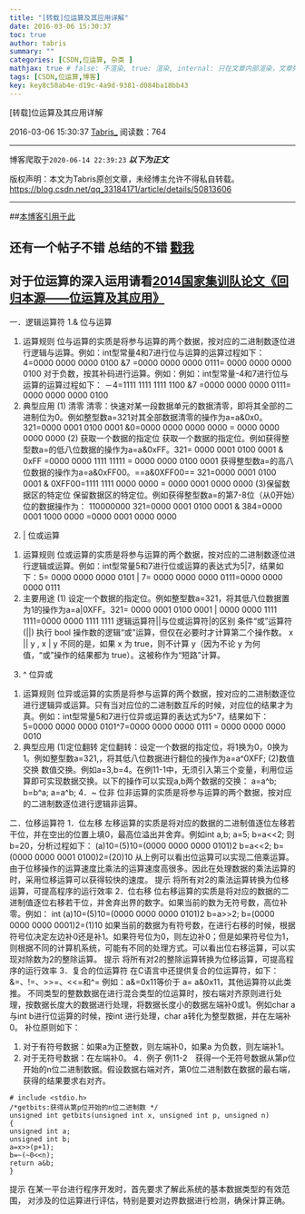 ```yaml
---
title: "[转载]位运算及其应用详解"
date: 2016-03-06 15:30:37
toc: true
author: tabris
summary: ""
categories: [CSDN,位运算, 杂类 ]
mathjax: true # false: 不渲染, true: 渲染, internal: 只在文章内部渲染，文章列表中不渲染
tags: [CSDN,位运算,博客]
key: key8c58ab4e-d19c-4a9d-9381-d084ba18bb43
---
```


[转载]位运算及其应用详解

2016-03-06 15:30:37  [Tabris_](https://me.csdn.net/qq_33184171) 阅读数：764

---

博客爬取于`2020-06-14 22:39:23`
***以下为正文***

版权声明：本文为Tabris原创文章，未经博主允许不得私自转载。
https://blog.csdn.net/qq_33184171/article/details/50813606

<!-- more -->

---

##[本博客引用于此](http://blog.chinaunix.net/uid-21411227-id-1826986.html)

## 还有一个帖子不错 总结的不错  [戳我](http://www.xuebuyuan.com/1960396.html)

## 对于位运算的深入运用请看[2014国家集训队论文《回归本源——位运算及其应用》](http://download.csdn.net/album/detail/657)

一．逻辑运算符
1.& 位与运算
 1) 运算规则
位与运算的实质是将参与运算的两个数据，按对应的二进制数逐位进行逻辑与运算。例如：int型常量4和7进行位与运算的运算过程如下：
4=0000 0000 0000 0100 &7 =0000 0000 0000 0111= 0000 0000 0000 0100
对于负数，按其补码进行运算。例如：例如：int型常量-4和7进行位与运算的运算过程如下： －4=1111 1111 1111 1100 &7 =0000 0000 0000 0111= 0000 0000 0000 0100
2) 典型应用
(1) 清零
清零：快速对某一段数据单元的数据清零，即将其全部的二进制位为0。例如整型数a=321对其全部数据清零的操作为a=a&0x0。 321=0000 0001 0100 0001 &0=0000 0000 0000 0000
= 0000 0000 0000 0000
(2) 获取一个数据的指定位
获取一个数据的指定位。例如获得整型数a=的低八位数据的操作为a=a&0xFF。321=
0000 0001 0100 0001 & 0xFF =0000 0000 1111 11111
= 0000 0000 0100 0001
获得整型数a=的高八位数据的操作为a=a&0xFF00。==a&0XFF00==
321=0000 0001 0100 0001 & 0XFF00=1111 1111 0000 0000
= 0000 0001 0000 0000
(3)保留数据区的特定位
保留数据区的特定位。例如获得整型数a=的第7-8位（从0开始）位的数据操作为： 110000000
321=0000 0001 0100 0001 & 384=0000 0001 1000 0000
=0000 0001 0000 0000
2. | 位或运算
1) 运算规则
位或运算的实质是将参与运算的两个数据，按对应的二进制数逐位进行逻辑或运算。例如：int型常量5和7进行位或运算的表达式为5|7，结果如下：5= 0000 0000 0000 0101
| 7= 0000 0000 0000 0111=0000 0000 0000 0111
2) 主要用途
(1) 设定一个数据的指定位。例如整型数a=321，将其低八位数据置为1的操作为a=a|0XFF。321= 0000 0001 0100 0001 | 0000 0000 1111 1111=0000 0000 1111 1111
逻辑运算符||与位或运算符|的区别
条件“或”运算符 (||) 执行 bool 操作数的逻辑“或”运算，但仅在必要时才计算第二个操作数。 x || y , x | y 不同的是，如果 x 为 true，则不计算 y（因为不论 y 为何值，“或”操作的结果都为 true）。这被称作为“短路”计算。
3. ^ 位异或
 1) 运算规则
位异或运算的实质是将参与运算的两个数据，按对应的二进制数逐位进行逻辑异或运算。只有当对应位的二进制数互斥的时候，对应位的结果才为真。例如：int型常量5和7进行位异或运算的表达式为5^7，结果如下：5=0000 0000 0000 0101^7=0000 0000 0000 0111
= 0000 0000 0000 0010
2) 典型应用
 (1)定位翻转
定位翻转：设定一个数据的指定位，将1换为0，0换为1。例如整型数a=321,，将其低八位数据进行翻位的操作为a=a^0XFF;
(2)数值交换
数值交换。例如a=3,b=4。在例11-1中，无须引入第三个变量，利用位运算即可实现数据交换。以下的操作可以实现a,b两个数据的交换：
a=a^b;
b=b^a;
a=a^b;
4．~ 位非
位非运算的实质是将参与运算的两个数据，按对应的二进制数逐位进行逻辑非运算。

二．位移运算符
1．位左移
左移运算的实质是将对应的数据的二进制值逐位左移若干位，并在空出的位置上填0，最高位溢出并舍弃。例如int a,b;
a=5;
b=a<<2;
则b=20，分析过程如下：
(a)10=(5)10=(0000 0000 0000 0101)2
b=a<<2;
b=(0000 0000 0001 0100)2=(20)10
从上例可以看出位运算可以实现二倍乘运算。由于位移操作的运算速度比乘法的运算速度高很多。因此在处理数据的乘法运算的时，采用位移运算可以获得较快的速度。
提示 将所有对2的乘法运算转换为位移运算，可提高程序的运行效率
2．位右移
位右移运算的实质是将对应的数据的二进制值逐位右移若干位，并舍弃出界的数字。如果当前的数为无符号数，高位补零。例如：
int (a)10=(5)10=(0000 0000 0000 0101)2
b=a>>2;
b=(0000 0000 0000 0001)2=(1)10
如果当前的数据为有符号数，在进行右移的时候，根据符号位决定左边补0还是补1。如果符号位为0，则左边补0；但是如果符号位为1，则根据不同的计算机系统，可能有不同的处理方式。可以看出位右移运算，可以实现对除数为2的整除运算。
提示 将所有对2的整除运算转换为位移运算，可提高程序的运行效率
3．复合的位运算符
在C语言中还提供复合的位运算符，如下：
&=、!=、>>=、<<=和^=
例如：a&=0x11等价于 a= a&0x11，其他运算符以此类推。
不同类型的整数数据在进行混合类型的位运算时，按右端对齐原则进行处理，按数据长度大的数据进行处理，将数据长度小的数据左端补0或1。例如char a与int b进行位运算的时候，按int 进行处理，char a转化为整型数据，并在左端补0。
补位原则如下：
1) 对于有符号数据：如果a为正整数，则左端补0，如果a 为负数，则左端补1。
2) 对于无符号数据：在左端补0。
4．例子
例11-2　获得一个无符号数据从第p位开始的n位二进制数据。假设数据右端对齐，第0位二进制数在数据的最右端，获得的结果要求右对齐。
```
# include <stdio.h>
/*getbits:获得从第p位开始的n位二进制数 */
unsigned int getbits(unsigned int x, unsigned int p, unsigned n)
{
unsigned int a;
unsigned int b;
a=x>>(p+1);
b=~(~0<<n);
return a&b;
}
```
提示 在某一平台进行程序开发时，首先要求了解此系统的基本数据类型的有效范围， 对涉及的位运算进行评估，特别是要对边界数据进行检测，确保计算正确。
